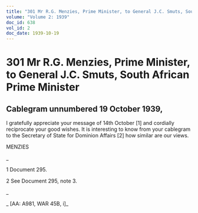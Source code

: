 ```yaml
---
title: "301 Mr R.G. Menzies, Prime Minister, to General J.C. Smuts, South African Prime Minister"
volume: "Volume 2: 1939"
doc_id: 638
vol_id: 2
doc_date: 1939-10-19
---
```


# 301 Mr R.G. Menzies, Prime Minister, to General J.C. Smuts, South African Prime Minister

## Cablegram unnumbered 19 October 1939,

I gratefully appreciate your message of 14th October [1] and cordially reciprocate your good wishes. It is interesting to know from your cablegram to the Secretary of State for Dominion Affairs [2] how similar are our views.

MENZIES

_

1 Document 295.

2 See Document 295, note 3.

_

_ [AA: A981, WAR 45B, i]_
